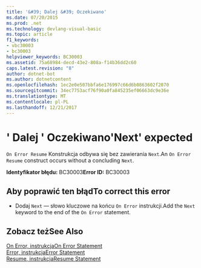 ```yaml
---
title: '&#39; Dalej &#39; Oczekiwano'
ms.date: 07/20/2015
ms.prod: .net
ms.technology: devlang-visual-basic
ms.topic: article
f1_keywords:
- vbc30003
- bc30003
helpviewer_keywords: BC30003
ms.assetid: 75a68984-decd-43e2-808a-f14b36dd2c60
caps.latest.revision: "8"
author: dotnet-bot
ms.author: dotnetcontent
ms.openlocfilehash: 1ec2e0e507bbfa6e176997c66d6b0863602f2070
ms.sourcegitcommit: 34ec7753acf76f90a0fa845235ef06663dc9e36e
ms.translationtype: MT
ms.contentlocale: pl-PL
ms.lasthandoff: 12/21/2017
---
```

# <a name="39next39-expected"></a><span data-ttu-id="3d2ea-102">&#39; Dalej &#39; Oczekiwano</span><span class="sxs-lookup"><span data-stu-id="3d2ea-102">&#39;Next&#39; expected</span></span>
<span data-ttu-id="3d2ea-103">`On Error Resume` Konstrukcja odbywa się bez zawierania `Next`.</span><span class="sxs-lookup"><span data-stu-id="3d2ea-103">An `On Error Resume` construct occurs without a concluding `Next`.</span></span>  
  
 <span data-ttu-id="3d2ea-104">**Identyfikator błędu:** BC30003</span><span class="sxs-lookup"><span data-stu-id="3d2ea-104">**Error ID:** BC30003</span></span>  
  
## <a name="to-correct-this-error"></a><span data-ttu-id="3d2ea-105">Aby poprawić ten błąd</span><span class="sxs-lookup"><span data-stu-id="3d2ea-105">To correct this error</span></span>  
  
-   <span data-ttu-id="3d2ea-106">Dodaj `Next` — słowo kluczowe na końcu `On Error` instrukcji.</span><span class="sxs-lookup"><span data-stu-id="3d2ea-106">Add the `Next` keyword to the end of the `On Error` statement.</span></span>  
  
## <a name="see-also"></a><span data-ttu-id="3d2ea-107">Zobacz też</span><span class="sxs-lookup"><span data-stu-id="3d2ea-107">See Also</span></span>  
 [<span data-ttu-id="3d2ea-108">On Error, instrukcja</span><span class="sxs-lookup"><span data-stu-id="3d2ea-108">On Error Statement</span></span>](../../visual-basic/language-reference/statements/on-error-statement.md)  
 [<span data-ttu-id="3d2ea-109">Error, instrukcja</span><span class="sxs-lookup"><span data-stu-id="3d2ea-109">Error Statement</span></span>](../../visual-basic/language-reference/statements/error-statement.md)  
 [<span data-ttu-id="3d2ea-110">Resume, instrukcja</span><span class="sxs-lookup"><span data-stu-id="3d2ea-110">Resume Statement</span></span>](../../visual-basic/language-reference/statements/resume-statement.md)  

